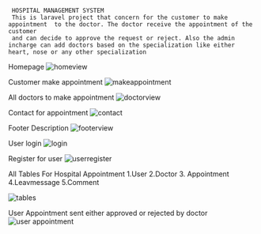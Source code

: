 

     HOSPITAL MANAGEMENT SYSTEM
     This is laravel project that concern for the customer to make appointment  to the doctor. The doctor receive the appointment of the customer
     and can decide to approve the request or reject. Also the admin incharge can add doctors based on the specialization like either heart, nose or any other specialization

Homepage
![homeview](https://github.com/FROLIANI/Hospital/assets/84269100/2c841f0c-63c8-472d-a628-2767308511d0)

Customer make appointment
![makeappointment](https://github.com/FROLIANI/Hospital/assets/84269100/86949259-b28d-43c8-aef1-d681cf0dd717)

All doctors to make appointment
![doctorview](https://github.com/FROLIANI/Hospital/assets/84269100/03695fad-0bdc-4a68-8c43-6e69b723fdfe)

Contact for appointment
![contact](https://github.com/FROLIANI/Hospital/assets/84269100/b743844b-443b-41d6-8eab-956e982a604a)

Footer Description
![footerview](https://github.com/FROLIANI/Hospital/assets/84269100/cc9f8cb3-d977-4837-acf7-fdd11031df7a)

User login
![login](https://github.com/FROLIANI/Hospital/assets/84269100/9a9ee32a-231f-412f-b64c-4beb7f0ed080)

Register for user
![userregister](https://github.com/FROLIANI/Hospital/assets/84269100/9e839b94-e6f1-401d-b547-af4e9968371d)

All Tables For Hospital Appointment
1.User
2.Doctor
3. Appointment
4.Leavmessage
5.Comment

![tables](https://github.com/FROLIANI/Hospital/assets/84269100/29797fcd-1c0c-4d9e-a11c-d564c33ce5cd)

User Appointment sent either approved or rejected by doctor
![user appointment](https://github.com/FROLIANI/Hospital/assets/84269100/2c9ae9fc-5b84-438b-ad46-0d95fa5a5a54)









 




     

     





